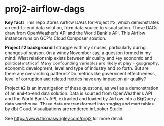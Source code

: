 # proj2-airflow-dags

**Key facts**
This repo stores Airflow DAGs for Project #2, which demonstrates an end-to-end data solution, from data source to visualisation.
These DAGs draw from OpenWeather's API and the World Bank's API. This Airflow instance runs on GCP's Cloud Composer solution.

**Project #2 background**
I struggle with my sinuses, particularly during changes of season. On a windy November day, a question formed in my mind: What relationship exists between air quality and key economic and political metrics? Many confounding variables are likely at play - geography, economic development, level and type of industry and so forth. But are there any overarching patterns? Do metrics like government effectiveness, level of corruption and related metrics have any impact on air quality?

Project #2 is an investigation of these questions, as well as a demonstration of an end-to-end data solution. Data is sourced from OpenWeather's API and the World Bank's API, extracted and loaded by Airflow into a BigQuery data warehouse. These data are transformed into staging and mart tables by dbt Cloud. Visualisations are rendered in Looker Studio.

See https://www.thomaswrigley.com/proj2 for more detail.

